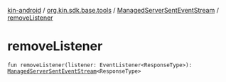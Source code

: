 [kin-android](../../index.md) / [org.kin.sdk.base.tools](../index.md) / [ManagedServerSentEventStream](index.md) / [removeListener](./remove-listener.md)

# removeListener

`fun removeListener(listener: EventListener<ResponseType>): `[`ManagedServerSentEventStream`](index.md)`<ResponseType>`